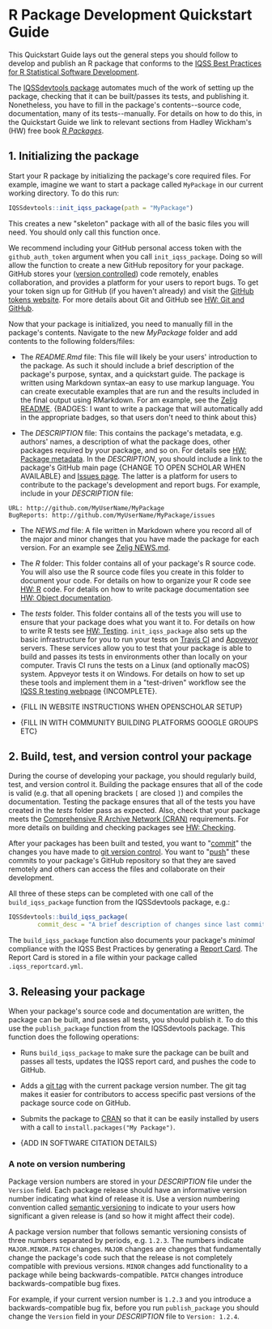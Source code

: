 # R Package Development Quickstart Guide

This Quickstart Guide lays out the general steps you should follow to develop and publish an R package that conforms to the [IQSS Best Practices for R Statistical Software Development](https://github.com/IQSS/social_science_software_toolkit/blob/master/best_practices_per_language/r_best_practices.md).

The [IQSSdevtools package](https://github.com/IQSS/IQSSdevtools) automates much of the work of setting up the package, checking that it can be built/passes its tests, and publishing it. Nonetheless, you have to fill in the package's contents--source code, documentation, many of its tests--manually. For details on how to do this, in the Quickstart Guide we link to relevant sections from Hadley Wickham's (HW) free book [*R Packages*](http://r-pkgs.had.co.nz/).

## 1. Initializing the package

Start your R package by initializing the package's core required files. For example, imagine we want to start a package called `MyPackage` in our current working directory. To do this run:

```r
IQSSdevtools::init_iqss_package(path = "MyPackage")
```

This creates a new "skeleton" package with all of the basic files you will need. You should only call this function once.

We recommend including your GitHub personal access token with the `github_auth_token` argument when you call `init_iqss_package`. Doing so will allow the function to create a new GitHub repository for your package. GitHub stores your ([version controlled](https://git-scm.com/book/en/v2/Getting-Started-About-Version-Control)) code remotely, enables collaboration, and provides a platform for your users to report bugs. To get your token sign up for GitHub (if you haven't already) and visit the [GitHub tokens website](https://github.com/settings/tokens). For more details about Git and GitHub see [HW: Git and GitHub](http://r-pkgs.had.co.nz/git.html).

Now that your package is initialized, you need to manually fill in the package's contents. Navigate to the new *MyPackage* folder and add contents to the following folders/files:

-   The *README.Rmd* file: This file will likely be your users' introduction to the package. As such it should include a brief description of the package's purpose, syntax, and a quickstart guide. The package is written using Markdown syntax–an easy to use markup language. You can create executable examples that are run and the results included in the final output using RMarkdown. For am example, see the [Zelig README](https://github.com/IQSS/Zelig/blob/ivreg/README.Rmd). {BADGES: I want to write a package that will automatically add in the appropriate badges, so that users don't need to think about this}

-   The *DESCRIPTION* file: This contains the package's metadata, e.g. authors' names, a description of what the package does, other packages required by your package, and so on. For details see [HW: Package metadata](http://r-pkgs.had.co.nz/description.html). In the *DESCRIPTION*, you should include a link to the package's GitHub main page {CHANGE TO OPEN SCHOLAR WHEN AVAILABLE} and [Issues page](https://guides.github.com/features/issues/). The latter is a platform for users to contribute to the package's development and report bugs. For example, include in your *DESCRIPTION* file:

```
URL: http://github.com/MyUserName/MyPackage
BugReports: http://github.com/MyUserName/MyPackage/issues
```

-   The *NEWS.md* file: A file written in Markdown where you record all of the major and minor changes that you have made the package for each version. For an example see [Zelig NEWS.md](https://raw.githubusercontent.com/IQSS/Zelig/master/NEWS.md).

-   The *R* folder: This folder contains all of your package's R source code. You will also use the R source code files you create in this folder to document your code. For details on how to organize your R code see [HW: R](http://r-pkgs.had.co.nz/r.html) code. For details on how to write package documentation see [HW: Object documentation](http://r-pkgs.had.co.nz/man.html).

-   The *tests* folder. This folder contains all of the tests you will use to ensure that your package does what you want it to. For details on how to write R tests see [HW: Testing](http://r-pkgs.had.co.nz/tests.html). `init_iqss_package` also sets up the basic infrastructure for you to run your tests on [Travis CI](https://travis-ci.org/) and [Appveyor](https://ci.appveyor.com/) servers. These services allow you to test that your package is able to build and passes its tests in environments other than locally on your computer. Travis CI runs the tests on a Linux (and optionally macOS) system. Appveyor tests it on Windows. For details on how to set up these tools and implement them in a "test-driven" workflow see the [IQSS R testing webpage](https://github.com/IQSS/social_science_software_toolkit/blob/master/testing/recommended_testing_tools_R.md) {INCOMPLETE}.

-   {FILL IN WEBSITE INSTRUCTIONS WHEN OPENSCHOLAR SETUP}

-   {FILL IN WITH COMMUNITY BUILDING PLATFORMS GOOGLE GROUPS ETC}

## 2. Build, test, and version control your package

During the course of  developing your package, you should regularly build, test, and version control it. Building the package ensures that all of the code is valid (e.g. that all opening brackets `[` are closed `]`) and compiles the documentation. Testing the package ensures that all of the tests you have created in the *tests* folder pass as expected. Also, check that your package meets the [Comprehensive R Archive Network (CRAN)](https://cran.r-project.org/) requirements.  For more details on building and checking packages see [HW: Checking](http://r-pkgs.had.co.nz/check.html).

After your packages has been built and tested, you want to "[commit](https://git-scm.com/docs/git-commit)" the changes you have made to [git version control](https://git-scm.com/book/en/v2/Getting-Started-About-Version-Control). You want to "[push](https://help.github.com/articles/pushing-to-a-remote/)" these commits to your package's GitHub repository so that they are saved remotely and others can access the files and collaborate on their development.

All three of these steps can be completed with one call of the `build_iqss_package` function from the IQSSdevtools package, e.g.:

```r
IQSSdevtools::build_iqss_package(
        commit_desc = "A brief description of changes since last commit")
```

The `build_iqss_package` function also documents your package's *minimal* compliance with the IQSS Best Practices by generating a [Report Card](https://github.com/IQSS/social_science_software_toolkit/blob/master/report_card/iqss_report_card_spec.md#iqss-report-card-specification). The Report Card is stored in a file within your package called `.iqss_reportcard.yml`.

## 3. Releasing your package

When your package's source code and documentation are written, the package can be built, and passes all tests, you should publish it. To do this use the `publish_package` function from the IQSSdevtools package. This function does the following operations:

-   Runs `build_iqss_package` to make sure the package can be built and passes all tests, updates the IQSS report card, and pushes the code to GitHub.

-   Adds a [git tag](https://help.github.com/articles/working-with-tags/) with the current package version number. The git tag makes it easier for contributors to access specific past versions of the package source code on GitHub.

-   Submits the package to [CRAN](https://cran.r-project.org/) so that it can be easily installed by users with a call to `install.packages("My Package")`.

-   {ADD IN SOFTWARE CITATION DETAILS}

### A note on version numbering

Package version numbers are stored in your *DESCRIPTION* file under the `Version` field. Each package release should have an informative version number indicating what kind of release it is. Use a version numbering convention called [semantic versioning](http://semver.org/) to indicate to your users how significant a given release is (and so how it might affect their code).

A package version number that follows semantic versioning consists of three numbers separated by periods, e.g. `1.2.3`. The numbers indicate `MAJOR.MINOR.PATCH` changes. `MAJOR` changes are changes that fundamentally change the package's code such that the release is not completely compatible with previous versions. `MINOR` changes add functionality to a package while being backwards-compatible. `PATCH` changes introduce backwards-compatible bug fixes.

For example, if your current version number is `1.2.3` and you introduce a backwards-compatible bug fix, before you run `publish_package` you should change the `Version` field in your *DESCRIPTION* file to `Version: 1.2.4`.
